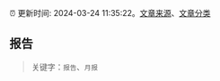 :alarm_clock: 更新时间: 2024-03-24 11:35:22。[文章来源](/README.md)、[文章分类](/TAGS.md)

## 报告


> 关键字：`报告`、`月报`



